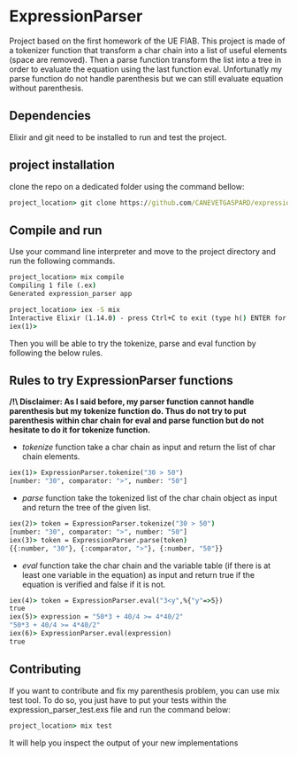 # ExpressionParser

Project based on the first homework of the UE FIAB. This project is made of a tokenizer function that transform a char chain into a list of useful elements (space are removed). Then a parse function transform the list into a tree in order to evaluate the equation using the last function eval. Unfortunatly my parse function do not handle parenthesis but we can still evaluate equation without parenthesis.

## Dependencies

Elixir and git need to be installed to run and test the project.

## project installation

clone the repo on a dedicated folder using the command bellow:

```cmd
project_location> git clone https://github.com/CANEVETGASPARD/expression_parser.git
```

## Compile and run 

Use your command line interpreter and move to the project directory and run the following commands.

```cmd
project_location> mix compile
Compiling 1 file (.ex)
Generated expression_parser app
```

```cmd
project_location> iex -S mix  
Interactive Elixir (1.14.0) - press Ctrl+C to exit (type h() ENTER for help)
iex(1)>
```

Then you will be able to try the tokenize, parse and eval function by following the below rules.

## Rules to try ExpressionParser functions

**/!\ Disclaimer: As I said before, my parser function cannot handle parenthesis but my tokenize function do. Thus do not try to put parenthesis within char chain for eval and parse function but do not hesitate to do it for tokenize function.**

- _tokenize_ function take a char chain as input and return the list of char chain elements.

```cmd
iex(1)> ExpressionParser.tokenize("30 > 50") 
[number: "30", comparator: ">", number: "50"]
```

- _parse_ function take the tokenized list of the char chain object as input and return the tree of the given list.

```cmd
iex(2)> token = ExpressionParser.tokenize("30 > 50") 
[number: "30", comparator: ">", number: "50"]
iex(3)> token = ExpressionParser.parse(token)    
{{:number, "30"}, {:comparator, ">"}, {:number, "50"}}
```

- _eval_ function take the char chain and the variable table (if there is at least one variable in the equation) as input and return true if the equation is verified and false if it is not.

```cmd
iex(4)> token = ExpressionParser.eval("3<y",%{"y"=>5}) 
true
iex(5)> expression = "50*3 + 40/4 >= 4*40/2"
"50*3 + 40/4 >= 4*40/2"
iex(6)> ExpressionParser.eval(expression) 
true
```

## Contributing

If you want to contribute and fix my parenthesis problem, you can use mix test tool. To do so, you just have to put your tests within the expression_parser_test.exs file and run the command below:

```cmd
project_location> mix test
```

It will help you inspect the output of your new implementations

